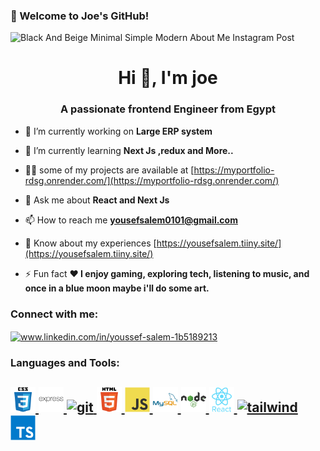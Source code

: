 ### 👋 Welcome to Joe's GitHub!

![Black And Beige Minimal Simple Modern About Me  Instagram Post](https://github.com/YousefSalem01/YousefSalem01/assets/96294425/e14f4e40-33f8-43cf-8e67-0e83a0c19065)



<h1 align="center">Hi 👋, I'm joe</h1>
<h3 align="center">A passionate frontend Engineer from Egypt</h3>

- 🔭 I’m currently working on **Large ERP system**

- 🌱 I’m currently learning **Next Js ,redux and More..**

- 👨‍💻 some of my projects are available at [https://myportfolio-rdsg.onrender.com/](https://myportfolio-rdsg.onrender.com/)

- 💬 Ask me about **React and Next Js**

- 📫 How to reach me **yousefsalem0101@gmail.com**

- 📄 Know about my experiences [https://yousefsalem.tiiny.site/](https://yousefsalem.tiiny.site/)

- ⚡ Fun fact **❤ I enjoy gaming, exploring tech, listening to music, and once in a blue moon maybe i'll do some art.**

<h3 align="left">Connect with me:</h3>
<p align="left">
<a href="https://linkedin.com/in/www.linkedin.com/in/youssef-salem-1b5189213" target="blank"><img align="center" src="https://raw.githubusercontent.com/rahuldkjain/github-profile-readme-generator/master/src/images/icons/Social/linked-in-alt.svg" alt="www.linkedin.com/in/youssef-salem-1b5189213" height="30" width="40" /></a>
</p>

<h3 align="left">Languages and Tools:</h3>
<h2 align="left"> <a href="https://www.w3schools.com/css/" target="_blank" rel="noreferrer"> <img src="https://raw.githubusercontent.com/devicons/devicon/master/icons/css3/css3-original-wordmark.svg" alt="css3" width="40" height="40"/> </a> <a href="https://expressjs.com" target="_blank" rel="noreferrer"> <img src="https://raw.githubusercontent.com/devicons/devicon/master/icons/express/express-original-wordmark.svg" alt="express" width="40" height="40"/> </a> <a href="https://git-scm.com/" target="_blank" rel="noreferrer"> <img src="https://www.vectorlogo.zone/logos/git-scm/git-scm-icon.svg" alt="git" width="40" height="40"/> </a> <a href="https://www.w3.org/html/" target="_blank" rel="noreferrer"> <img src="https://raw.githubusercontent.com/devicons/devicon/master/icons/html5/html5-original-wordmark.svg" alt="html5" width="40" height="40"/> </a> <a href="https://developer.mozilla.org/en-US/docs/Web/JavaScript" target="_blank" rel="noreferrer"> <img src="https://raw.githubusercontent.com/devicons/devicon/master/icons/javascript/javascript-original.svg" alt="javascript" width="40" height="40"/> </a> <a href="https://www.mysql.com/" target="_blank" rel="noreferrer"> <img src="https://raw.githubusercontent.com/devicons/devicon/master/icons/mysql/mysql-original-wordmark.svg" alt="mysql" width="40" height="40"/> </a> <a href="https://nodejs.org" target="_blank" rel="noreferrer"> <img src="https://raw.githubusercontent.com/devicons/devicon/master/icons/nodejs/nodejs-original-wordmark.svg" alt="nodejs" width="40" height="40"/> </a> <a href="https://reactjs.org/" target="_blank" rel="noreferrer"> <img src="https://raw.githubusercontent.com/devicons/devicon/master/icons/react/react-original-wordmark.svg" alt="react" width="40" height="40"/> </a> <a href="https://tailwindcss.com/" target="_blank" rel="noreferrer"> <img src="https://www.vectorlogo.zone/logos/tailwindcss/tailwindcss-icon.svg" alt="tailwind" width="40" height="40"/> </a> <a href="https://www.typescriptlang.org/" target="_blank" rel="noreferrer"> <img src="https://raw.githubusercontent.com/devicons/devicon/master/icons/typescript/typescript-original.svg" alt="typescript" width="40" height="40"/> </a> </h2>



